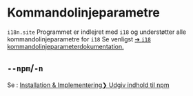 # Kommandolinjeparametre

`i18n.site` Programmet er indlejret med `i18` og understøtter alle kommandolinjeparametre for `i18` Se venligst [➔ `i18` kommandolinjeparameterdokumentation.](/i18/cli)

## `--npm`/`-n`

Se : [Installation & Implementering❯ Udgiv indhold til npm](/i18n.site/use#npm)